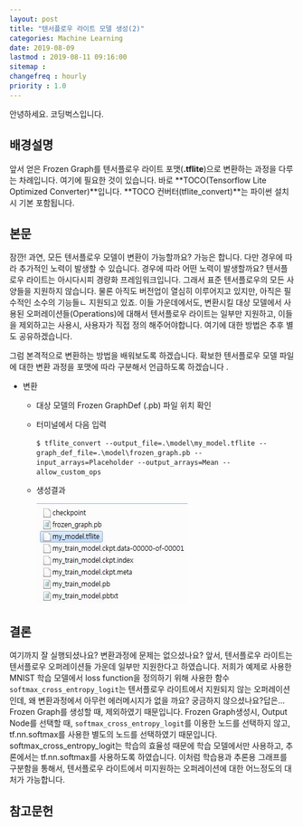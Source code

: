 ```yaml
---
layout: post
title: "텐서플로우 라이트 모델 생성(2)"
categories: Machine Learning
date: 2019-08-09
lastmod : 2019-08-11 09:16:00
sitemap :
changefreq : hourly
priority : 1.0
---
```


안녕하세요. 코딩벅스입니다.



## 배경설명



 앞서 얻은 Frozen Graph를 텐서플로우 라이트 포맷(**.tflite**)으로 변환하는 과정을 다루는 차례입니다. 여기에 필요한 것이 있습니다. 바로 **TOCO(Tensorflow Lite Optimized Converter)**입니다. **TOCO 컨버터(tflite_convert)**는 파이썬 설치시 기본 포함됩니다. 



## 본문



 잠깐! 과연, 모든 텐서플로우 모델이 변환이 가능할까요? 가능은 합니다. 다만 경우에 따라 추가적인 노력이 발생할 수 있습니다. 경우에 따라 어떤 노력이 발생할까요? 텐서플로우 라이트는 아시다시피 경량화 프레임워크입니다. 그래서 표준 텐서플로우의 모든 사양들을 지원하지 않습니다. 물론 아직도 버전업이 열심히 이루어지고 있지만, 아직은 필수적인 소수의 기능들ㄴ 지원되고 있죠. 이들 가운데에서도, 변환시킬 대상 모델에서 사용된 오퍼레이션들(Operations)에 대해서 텐서플로우 라이트는 일부만 지원하고, 이들을 제외하고는 사용시, 사용자가 직접 정의 해주어야합니다. 여기에 대한 방법은 추후 별도 공유하겠습니다. 

 그럼 본격적으로 변환하는 방법을 배워보도록 하겠습니다. 확보한 텐서플로우 모델 파일에 대한 변환 과정을 포맷에 따라 구분해서 언급하도록 하겠습니다 .

* 변환

  * 대상 모델의 Frozen GraphDef (.pb) 파일 위치 확인 

  * 터미널에서 다음 입력 

    `$ tflite_convert --output_file=.\model\my_model.tflite --graph_def_file=.\model\frozen_graph.pb --input_arrays=Placeholder --output_arrays=Mean --allow_custom_ops`

  * 생성결과

    ![결과](https://github.com/junimnjw/junimnjw.github.io/blob/master/assets/img/tflite_outputfile.JPG?raw=true)
  



## 결론

 여기까지 잘 실행되셨나요? 변환과정에 문제는 없으셨나요? 앞서, 텐서플로우 라이트는 텐서플로우 오퍼레이션들 가운데 일부만 지원한다고 하였습니다. 저희가 예제로 사용한 MNIST 학습 모델에서 loss function을 정의하기 위해 사용한 함수 ` softmax_cross_entropy_logit`는 텐서플로우 라이트에서 지원되지 않는 오퍼레이션인데, 왜 변환과정에서 아무런 에러메시지가 없을 까요? 궁금하지 않으셨나요?답은... Frozen Graph를 생성할 때, 제외하였기 때문입니다. Frozen Graph생성시, Output Node를 선택할 때, `softmax_cross_entropy_logit`를 이용한 노드를 선택하지 않고, tf.nn.softmax를 사용한 별도의 노드를 선택하였기 때문입니다. softmax_cross_entropy_logit는 학습의 효율성 때문에 학습 모델에서만 사용하고, 추론에서는 tf.nn.softmax를 사용하도록 하였습니다. 이처럼 학습용과 추론용 그래프를 구분함을 통해서, 텐서플로우 라이트에서 미지원하는 오퍼레이션에 대한 어느정도의 대처가 가능합니다. 

## 참고문헌

